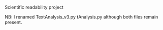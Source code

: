 Scientific readability project

NB: I renamed TextAnalysis_v3.py tAnalysis.py although both files remain present.
